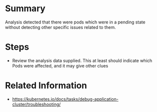 # Summary
Analysis detected that there were pods which were in a pending state without detecting other specific issues related to them.

# Steps
* Review the analysis data supplied. This at least should indicate which Pods were affected, and it may give other clues

# Related Information
* https://kubernetes.io/docs/tasks/debug-application-cluster/troubleshooting/